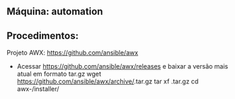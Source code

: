 Máquina: automation
-------------------

Procedimentos:
--------------

   Projeto AWX: https://github.com/ansible/awx 

   * Acessar https://github.com/ansible/awx/releases e baixar a versão mais atual em formato tar.gz 
     wget https://github.com/ansible/awx/archive/<versao>.tar.gz
     tar xf <versao>.tar.gz
     cd awx-<versao>/installer/
